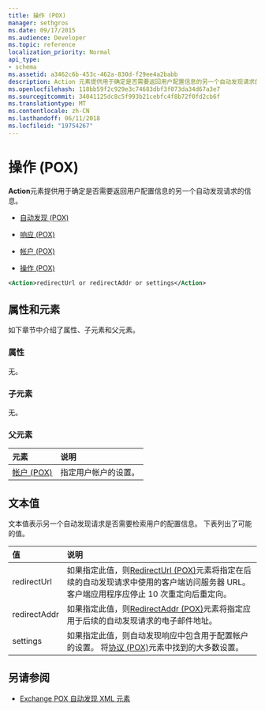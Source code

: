 ```yaml
---
title: 操作 (POX)
manager: sethgros
ms.date: 09/17/2015
ms.audience: Developer
ms.topic: reference
localization_priority: Normal
api_type:
- schema
ms.assetid: a3462c6b-453c-462a-830d-f29ee4a2babb
description: Action 元素提供用于确定是否需要返回用户配置信息的另一个自动发现请求的信息。
ms.openlocfilehash: 118bb59f2c929e3c74683dbf3f073da34d67a3e7
ms.sourcegitcommit: 34041125dc8c5f993b21cebfc4f8b72f0fd2cb6f
ms.translationtype: MT
ms.contentlocale: zh-CN
ms.lasthandoff: 06/11/2018
ms.locfileid: "19754267"
---
```

# <a name="action-pox"></a>操作 (POX)

**Action**元素提供用于确定是否需要返回用户配置信息的另一个自动发现请求的信息。 
  
- [自动发现 (POX)](autodiscover-pox.md)
  
- [响应 (POX)](response-pox.md)
  
- [帐户 (POX)](account-pox.md)
  
- [操作 (POX)](action-pox.md)
  
```xml
<Action>redirectUrl or redirectAddr or settings</Action>
```

## <a name="attributes-and-elements"></a>属性和元素

如下章节中介绍了属性、子元素和父元素。
  
### <a name="attributes"></a>属性

无。
  
### <a name="child-elements"></a>子元素

无。
  
### <a name="parent-elements"></a>父元素

|**元素**|**说明**|
|:-----|:-----|
|[帐户 (POX)](account-pox.md) <br/> |指定用户帐户的设置。  <br/> |
   
## <a name="text-value"></a>文本值

文本值表示另一个自动发现请求是否需要检索用户的配置信息。 下表列出了可能的值。
  
|**值**|**说明**|
|:-----|:-----|
|redirectUrl  <br/> |如果指定此值，则[RedirectUrl (POX)](redirecturl-pox.md)元素将指定在后续的自动发现请求中使用的客户端访问服务器 URL。 客户端应用程序应停止 10 次重定向后重定向。  <br/> |
|redirectAddr  <br/> |如果指定此值，则[RedirectAddr (POX)](redirectaddr-pox.md)元素将指定应用于后续的自动发现请求的电子邮件地址。  <br/> |
|settings  <br/> |如果指定此值，则自动发现响应中包含用于配置帐户的设置。 将[协议 (POX)](protocol-pox.md)元素中找到的大多数设置。  <br/> |
   
## <a name="see-also"></a>另请参阅

- [Exchange POX 自动发现 XML 元素](pox-autodiscover-xml-elements-for-exchange.md)

